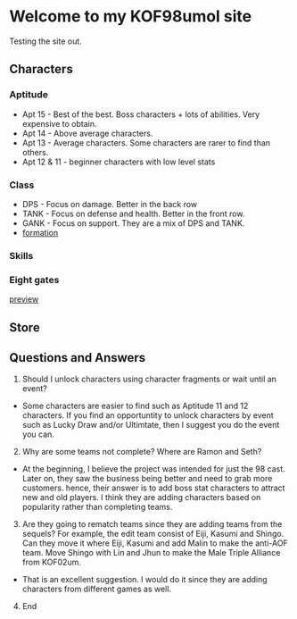 # Welcome to my KOF98umol site

Testing the site out.
## Characters

### Aptitude
- Apt 15 - Best of the best. Boss characters + lots of abilities. Very expensive to obtain.
- Apt 14 - Above average characters. 
- Apt 13 - Average characters. Some characters are rarer to find than others.
- Apt 12 & 11 - beginner characters with low level stats

### Class
- DPS - Focus on damage. Better in the back row
- TANK - Focus on defense and health. Better in the front row.
- GANK - Focus on support. They are a mix of DPS and TANK.
- [formation](https://external-content.duckduckgo.com/iu/?u=https%3A%2F%2Ftse1.mm.bing.net%2Fth%3Fid%3DOIP.cLa0681XJLkLyVNsx5POqQHaDm%26pid%3DApi&f=1)

### Skills

### Eight gates
[preview](https://external-content.duckduckgo.com/iu/?u=https%3A%2F%2Ftse1.mm.bing.net%2Fth%3Fid%3DOIP.8MYRemyyXOp9WyjNBBgemAHaDa%26pid%3DApi&f=1)

## Store

## Questions and Answers

1. Should I unlock characters using character fragments or wait until an event?
- Some characters are easier to find such as Aptitude 11 and 12 characters. If you find an opportuntity to unlock characters by event such as Lucky Draw and/or Ultimtate, then I suggest you do the event you can.

2. Why are some teams not complete? Where are Ramon and Seth?
- At the beginning, I believe the project was intended for just the 98 cast. Later on, they saw the business being better and need to grab more customers. hence, their answer is to add boss stat characters to attract new and old players. I think they are adding characters based on popularity rather than completing teams.

3. Are they going to rematch teams since they are adding teams from the sequels? For example, the edit team consist of Eiji, Kasumi and Shingo. Can they move it where Eiji, Kasumi and add Malin to make the anti-AOF team. Move Shingo with Lin and Jhun to make the Male Triple Alliance from KOF02um.
- That is an excellent suggestion. I would do it since they are adding characters from different games as well.

4. End

